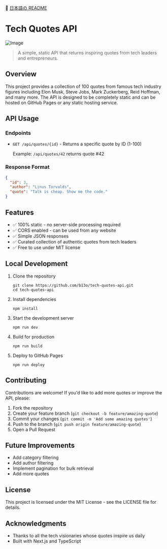 🍢 [日本語の README](README.ja.md)

# Tech Quotes API

![Image](https://github.com/user-attachments/assets/533c569c-7fc3-492b-8813-28e3494225b6)

> A simple, static API that returns inspiring quotes from tech leaders and entrepreneurs.

## Overview

This project provides a collection of 100 quotes from famous tech industry figures including Elon Musk, Steve Jobs, Mark Zuckerberg, Reid Hoffman, and many more. The API is designed to be completely static and can be hosted on GitHub Pages or any static hosting service.

## API Usage

### Endpoints

- `GET /api/quotes/{id}` - Returns a specific quote by ID (1-100)

  Example: `/api/quotes/42` returns quote #42

### Response Format

```json
{
  "id": 3,
  "author": "Linus Torvalds",
  "quote": "Talk is cheap. Show me the code."
}
```

## Features

- ✅ 100% static - no server-side processing required
- ✅ CORS enabled - can be used from any website
- ✅ Simple JSON responses
- ✅ Curated collection of authentic quotes from tech leaders
- ✅ Free to use under MIT license

## Local Development

1. Clone the repository

   ```
   git clone https://github.com/b13o/tech-quotes-api.git
   cd tech-quotes-api
   ```

2. Install dependencies

   ```
   npm install
   ```

3. Start the development server

   ```
   npm run dev
   ```

4. Build for production

   ```
   npm run build
   ```

5. Deploy to GitHub Pages
   ```
   npm run deploy
   ```

## Contributing

Contributions are welcome! If you'd like to add more quotes or improve the API, please:

1. Fork the repository
2. Create your feature branch (`git checkout -b feature/amazing-quote`)
3. Commit your changes (`git commit -m 'Add some amazing quotes'`)
4. Push to the branch (`git push origin feature/amazing-quote`)
5. Open a Pull Request

## Future Improvements

- Add category filtering
- Add author filtering
- Implement pagination for bulk retrieval
- Add more quotes

## License

This project is licensed under the MIT License - see the LICENSE file for details.

## Acknowledgments

- Thanks to all the tech visionaries whose quotes inspire us daily
- Built with Next.js and TypeScript
